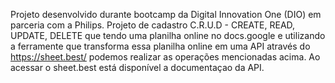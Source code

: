 Projeto desenvolvido durante bootcamp da Digital Innovation One (DIO) em parceria com a Philips. Projeto de cadastro C.R.U.D - CREATE, READ, UPDATE, DELETE que tendo uma planilha online no docs.google e utilizando a ferramente que transforma essa planilha online em uma API através do https://sheet.best/ podemos realizar as operações mencionadas acima. Ao acessar o sheet.best está disponível a documentaçao da API.
